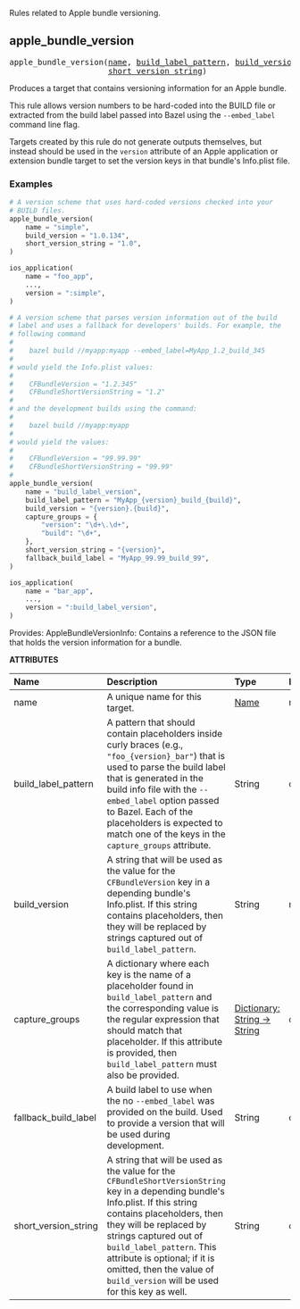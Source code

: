 <!-- Generated with Stardoc, Do Not Edit! -->

Rules related to Apple bundle versioning.
<a id="#apple_bundle_version"></a>

## apple_bundle_version

<pre>
apple_bundle_version(<a href="#apple_bundle_version-name">name</a>, <a href="#apple_bundle_version-build_label_pattern">build_label_pattern</a>, <a href="#apple_bundle_version-build_version">build_version</a>, <a href="#apple_bundle_version-capture_groups">capture_groups</a>, <a href="#apple_bundle_version-fallback_build_label">fallback_build_label</a>,
                     <a href="#apple_bundle_version-short_version_string">short_version_string</a>)
</pre>


Produces a target that contains versioning information for an Apple bundle.

This rule allows version numbers to be hard-coded into the BUILD file or
extracted from the build label passed into Bazel using the `--embed_label`
command line flag.

Targets created by this rule do not generate outputs themselves, but instead
should be used in the `version` attribute of an Apple application or extension
bundle target to set the version keys in that bundle's Info.plist file.

### Examples

```python
# A version scheme that uses hard-coded versions checked into your
# BUILD files.
apple_bundle_version(
    name = "simple",
    build_version = "1.0.134",
    short_version_string = "1.0",
)

ios_application(
    name = "foo_app",
    ...,
    version = ":simple",
)

# A version scheme that parses version information out of the build
# label and uses a fallback for developers' builds. For example, the
# following command
#
#    bazel build //myapp:myapp --embed_label=MyApp_1.2_build_345
#
# would yield the Info.plist values:
#
#    CFBundleVersion = "1.2.345"
#    CFBundleShortVersionString = "1.2"
#
# and the development builds using the command:
#
#    bazel build //myapp:myapp
#
# would yield the values:
#
#    CFBundleVersion = "99.99.99"
#    CFBundleShortVersionString = "99.99"
#
apple_bundle_version(
    name = "build_label_version",
    build_label_pattern = "MyApp_{version}_build_{build}",
    build_version = "{version}.{build}",
    capture_groups = {
        "version": "\d+\.\d+",
        "build": "\d+",
    },
    short_version_string = "{version}",
    fallback_build_label = "MyApp_99.99_build_99",
)

ios_application(
    name = "bar_app",
    ...,
    version = ":build_label_version",
)
```

Provides:
  AppleBundleVersionInfo: Contains a reference to the JSON file that holds the
      version information for a bundle.


**ATTRIBUTES**


| Name  | Description | Type | Mandatory | Default |
| :------------- | :------------- | :------------- | :------------- | :------------- |
| <a id="apple_bundle_version-name"></a>name |  A unique name for this target.   | <a href="https://bazel.build/docs/build-ref.html#name">Name</a> | required |  |
| <a id="apple_bundle_version-build_label_pattern"></a>build_label_pattern |  A pattern that should contain placeholders inside curly braces (e.g., <code>"foo_{version}_bar"</code>) that is used to parse the build label that is generated in the build info file with the <code>--embed_label</code> option passed to Bazel. Each of the placeholders is expected to match one of the keys in the <code>capture_groups</code> attribute.   | String | optional | "" |
| <a id="apple_bundle_version-build_version"></a>build_version |  A string that will be used as the value for the <code>CFBundleVersion</code> key in a depending bundle's Info.plist. If this string contains placeholders, then they will be replaced by strings captured out of <code>build_label_pattern</code>.   | String | required |  |
| <a id="apple_bundle_version-capture_groups"></a>capture_groups |  A dictionary where each key is the name of a placeholder found in <code>build_label_pattern</code> and the corresponding value is the regular expression that should match that placeholder. If this attribute is provided, then <code>build_label_pattern</code> must also be provided.   | <a href="https://bazel.build/docs/skylark/lib/dict.html">Dictionary: String -> String</a> | optional | {} |
| <a id="apple_bundle_version-fallback_build_label"></a>fallback_build_label |  A build label to use when the no <code>--embed_label</code> was provided on the build. Used to provide a version that will be used during development.   | String | optional | "" |
| <a id="apple_bundle_version-short_version_string"></a>short_version_string |  A string that will be used as the value for the <code>CFBundleShortVersionString</code> key in a depending bundle's Info.plist. If this string contains placeholders, then they will be replaced by strings captured out of <code>build_label_pattern</code>. This attribute is optional; if it is omitted, then the value of <code>build_version</code> will be used for this key as well.   | String | optional | "" |


